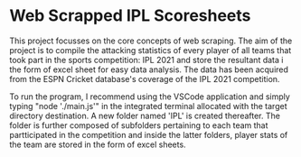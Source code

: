 # Web Scrapped IPL Scoresheets

This project focusses on the core concepts of web scraping. The aim of the project is to compile the attacking statistics of every player of all teams that took part in the sports competition: IPL 2021 and store the resultant data i the form of excel sheet for easy data analysis. The data has been acquired from the ESPN Cricket database's coverage of the IPL 2021 competition.

To run the program, I recommend using the VSCode application and simply typing "node './main.js'" in the integrated terminal allocated with the target directory destination. A new folder named 'IPL' is created thereafter. The folder is further composed of subfolders pertaining to each team that partticipated in the competition and inside the latter folders, player stats of the team are stored in the form of excel sheets.
